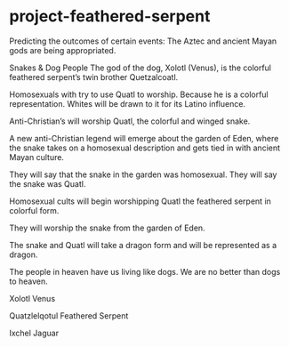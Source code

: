 # project-feathered-serpent
Predicting the outcomes of certain events: The Aztec and ancient Mayan gods are being appropriated.

Snakes & Dog People
The god of the dog, Xolotl (Venus), is the colorful feathered serpent’s twin brother Quetzalcoatl.

Homosexuals with try to use Quatl to worship. Because he is a colorful representation. Whites will be drawn to it for its Latino influence.

Anti-Christian’s will worship Quatl, the colorful and winged snake.

A new anti-Christian legend will emerge about the garden of Eden, where the snake takes on a homosexual description and gets tied in with ancient Mayan culture.

They will say that the snake in the garden was homosexual. They will say the snake was Quatl.

Homosexual cults will begin worshipping Quatl the feathered serpent in colorful form. 

They will worship the snake from the garden of Eden.

The snake and Quatl will take a dragon form and will be represented as a dragon.

The people in heaven have us living like dogs. We are no better than dogs to heaven.



Xolotl Venus

Quatzlelqotul Feathered Serpent

Ixchel Jaguar
